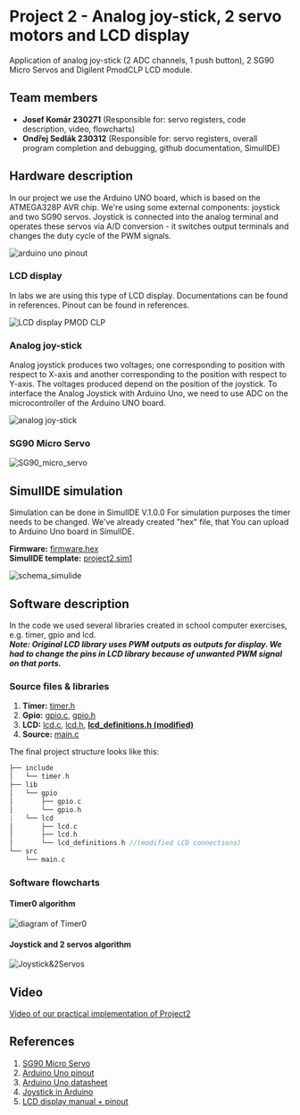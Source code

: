 # Project 2 - Analog joy-stick, 2 servo motors and LCD display

Application of analog joy-stick (2 ADC channels, 1 push button), 2 SG90 Micro Servos and Digilent PmodCLP LCD module.

## Team members

   * **Josef Komár 230271** (Responsible for: servo registers, code description, video, flowcharts)
   * **Ondřej Sedlák 230312** (Responsible for: servo registers, overall program completion and debugging, github documentation, SimulIDE)

## Hardware description

In our project we use the Arduino UNO board, which is based on the ATMEGA328P AVR chip. We're using some external components: joystick and two SG90 servos. Joystick is connected into the analog terminal and operates these servos via A/D conversion - it switches output terminals and changes the duty cycle of the PWM signals.

![arduino uno pinout](images/arduino_pinout.png)

### LCD display

In labs we are using this type of LCD display. Documentations can be found in references. Pinout can be found in references.

![LCD display PMOD CLP](images/pmod_clp.png)

### Analog joy-stick

Analog joystick produces two voltages; one corresponding to position with respect to X-axis and another corresponding to the position with respect to Y-axis. The voltages produced depend on the position of the joystick.
To interface the Analog Joystick with Arduino Uno, we need to use ADC on the microcontroller of the Arduino UNO board.

![analog joy-stick](images/joystick.jpg)

### SG90 Micro Servo


![SG90_micro_servo](images/SG90_micro_servo.png)

## SimulIDE simulation

Simulation can be done in SimulIDE V.1.0.0
For simulation purposes the timer needs to be changed. We've already created "hex" file, that You can upload to Arduino Uno board in SimulIDE.

**Firmware:** [firmware.hex](https://github.com/xsedla1y/digital-electronics-2/blob/main/Project2/Project2_simulations/firmware.rar) <br/>
**SimulIDE template:** [project2.sim1](https://github.com/xsedla1y/digital-electronics-2/blob/main/Project2/Project2_simulations/project2.sim1)

![schema_simulide](images/schema_simulide.png)

## Software description

In the code we used several libraries created in school computer exercises, e.g. timer, gpio and lcd.<br/>
***Note: Original LCD library uses PWM outputs as outputs for display. We had to change the pins in LCD library because of unwanted PWM signal on that ports.***

### Source files & libraries

 1. **Timer:** [timer.h](https://github.com/xsedla1y/digital-electronics-2/blob/main/Project2/include/timer.h)
 2. **Gpio:** [gpio.c](https://github.com/xsedla1y/digital-electronics-2/blob/main/Project2/lib/gpio/gpio.c), [gpio.h](https://github.com/xsedla1y/digital-electronics-2/blob/main/Project2/lib/gpio/gpio.h)
 3. **LCD:** [lcd.c](https://github.com/xsedla1y/digital-electronics-2/blob/main/Project2/lib/lcd/lcd.c), [lcd.h](https://github.com/xsedla1y/digital-electronics-2/blob/main/Project2/lib/lcd/lcd.h), [**lcd_definitions.h (modified)**](https://github.com/xsedla1y/digital-electronics-2/blob/main/Project2/lib/lcd/lcd_definitions.h)
 4. **Source:** [main.c](https://github.com/xsedla1y/digital-electronics-2/blob/main/Project2/src/main.c)

  The final project structure looks like this:
   ```c
   ├── include
   │   └── timer.h
   ├── lib
   │   └── gpio
   │       ├── gpio.c
   │       └── gpio.h
   |   └── lcd
   │       ├── lcd.c
   │       ├── lcd.h
   │       └── lcd_definitions.h //(modified LCD connections)
   └── src
       └── main.c
   ```

### Software flowcharts

#### Timer0 algorithm
![diagram of Timer0](images/timer0.svg)

#### Joystick and 2 servos algorithm
![Joystick&2Servos](images/project_joystickservo.svg)


## Video

[Video of our practical implementation of Project2](https://www.youtube.com/watch?v=0iZkW-q4NHg)

## References

1. [SG90 Micro Servo](https://www.kjell.com/globalassets/mediaassets/701916_87897_datasheet_en.pdf?ref=4287817A7A)
2. [Arduino Uno pinout](https://docs.arduino.cc/hardware/uno-rev3)
3. [Arduino Uno datasheet](https://docs.arduino.cc/static/581ef7a3be69646a3f9eb4f6e2575548/A000066-datasheet.pdf)
4. [Joystick in Arduino](https://www.electronicwings.com/arduino/analog-joystick-interfacing-with-arduino-uno)
5. [LCD display manual + pinout](https://digilent.com/reference/pmod/pmodclp/start)
